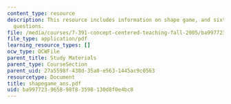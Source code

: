 ```yaml
---
content_type: resource
description: This resource includes information on shape game, and sixteen related
  questions.
file: /media/courses/7-391-concept-centered-teaching-fall-2005/ba997723965898f83598130d8f0e4bc8_shapegame_ans.pdf
file_type: application/pdf
learning_resource_types: []
ocw_type: OCWFile
parent_title: Study Materials
parent_type: CourseSection
parent_uid: 27a5598f-438d-35a0-e563-1445ac9c0563
resourcetype: Document
title: shapegame_ans.pdf
uid: ba997723-9658-98f8-3598-130d8f0e4bc8
---
```

